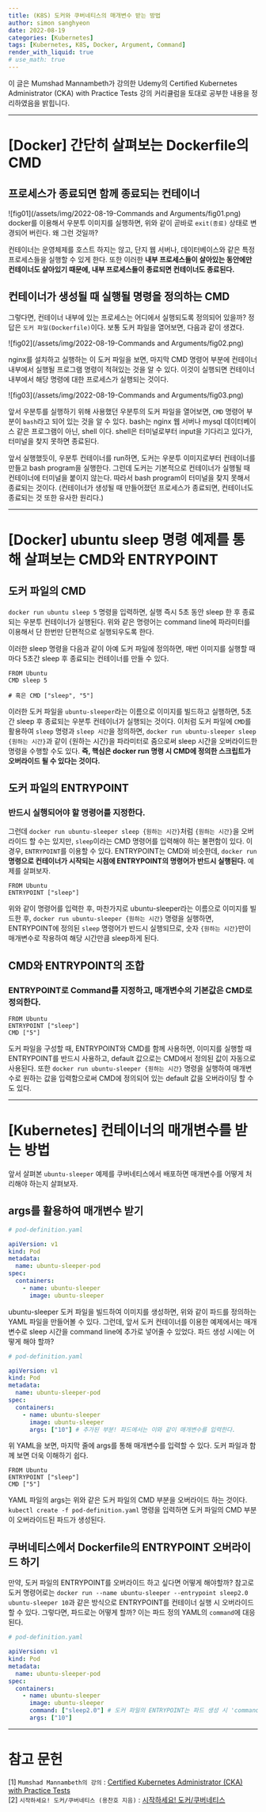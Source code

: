 ```yaml
---
title: (K8S) 도커와 쿠버네티스의 매개변수 받는 방법
author: simon sanghyeon
date: 2022-08-19
categories: [Kubernetes]
tags: [Kubernetes, K8S, Docker, Argument, Command]
render_with_liquid: true
# use_math: true
---
```

이 글은 Mumshad Mannambeth가 강의한 Udemy의 Certified Kubernetes Administrator (CKA) with Practice Tests 강의 커리큘럼을 토대로 공부한 내용을 정리하였음을 밝힙니다.

---
# [Docker] 간단히 살펴보는 Dockerfile의 CMD
## 프로세스가 종료되면 함께 종료되는 컨테이너
![fig01](/assets/img/2022-08-19-Commands and Arguments/fig01.png)
docker를 이용해서 우분투 이미지를 실행하면, 위와 같이 곧바로 `exit(종료)` 상태로 변경되어 버린다. 왜 그런 것일까?

컨테이너는 운영체제를 호스트 하지는 않고, 단지 웹 서버나, 데이터베이스와 같은 특정 프로세스들을 실행할 수 있게 한다. 또한 이러한 **내부 프로세스들이 살아있는 동안에만 컨테이너도 살아있기 때문에, 내부 프로세스들이 종료되면 컨테이너도 종료된다.**

## 컨테이너가 생성될 때 실행될 명령을 정의하는 CMD
그렇다면, 컨테이너 내부에 있는 프로세스는 어디에서 실행되도록 정의되어 있을까? 정답은 `도커 파일(Dockerfile)`이다. 보통 도커 파일을 열어보면, 다음과 같이 생겼다.

![fig02](/assets/img/2022-08-19-Commands and Arguments/fig02.png)

nginx를 설치하고 실행하는 이 도커 파일을 보면, 마지막 CMD 명령어 부분에 컨테이너 내부에서 실행될 프로그램 명령이 적혀있는 것을 알 수 있다. 이것이 실행되면 컨테이너 내부에서 해당 명령에 대한 프로세스가 실행되는 것이다.

![fig03](/assets/img/2022-08-19-Commands and Arguments/fig03.png)

앞서 우분투를 실행하기 위해 사용했던 우분투의 도커 파일을 열어보면, `CMD` 명령어 부분이 `bash`라고 되어 있는 것을 알 수 있다. bash는 nginx 웹 서버나 mysql 데이터베이스 같은 프로그램이 아닌, shell 이다. shell은 터미널로부터 input을 기다리고 있다가, 터미널을 찾지 못하면 종료된다.

앞서 실행했듯이, 우분투 컨테이너를 run하면, 도커는 우분투 이미지로부터 컨테이너를 만들고 bash program을 실행한다. 그런데 도커는 기본적으로 컨테이너가 실행될 때 컨테이너에 터미널을 붙이지 않는다. 따라서 bash program이 터미널을 찾지 못해서 종료되는 것이다. (컨테이너가 생성될 때 만들어졌던 프로세스가 종료되면, 컨테이너도 종료되는 것 또한 유사한 원리다.)

---
# [Docker] ubuntu sleep 명령 예제를 통해 살펴보는 CMD와 ENTRYPOINT
## 도커 파일의 CMD

`docker run ubuntu sleep 5` 명령을 입력하면, 실행 즉시 5초 동안 sleep 한 후 종료되는 우분투 컨테이너가 실행된다. 위와 같은 명령어는 command line에 파라미터를 이용해서 단 한번만 단편적으로 실행되우도록 한다.

이러한 sleep 명령을 다음과 같이 아예 도커 파일에 정의하면, 매번 이미지를 실행할 때마다 5초간 sleep 후 종료되는 컨테이너를 만들 수 있다.

```docker
FROM Ubuntu
CMD sleep 5

# 혹은 CMD ["sleep", "5"]
```

이러한 도커 파일을 `ubuntu-sleeper`라는 이름으로 이미지를 빌드하고 실행하면, 5초간 sleep 후 종료되는 우분투 컨테이너가 실행되는 것이다. 이처럼 도커 파일에 `CMD`를 활용하여 `sleep` 명령과 `sleep 시간`을 정의하면, `docker run ubuntu-sleeper sleep {원하는 시간}`과 같이
{원하는 시간}을 파라미터로 줌으로써 sleep 시간을 오버라이드한 명령을 수행할 수도 있다. **즉, 핵심은 docker run 명령 시 CMD에 정의한 스크립트가 오버라이드 될 수 있다는 것이다.**

## 도커 파일의 ENTRYPOINT
### 반드시 실행되어야 할 명령어를 지정한다.
그런데 `docker run ubuntu-sleeper sleep {원하는 시간}`처럼 `{원하는 시간}`을 오버라이드 할 수는 있지만, `sleep`이라는 CMD 명령어를 입력해야 하는 불편함이 있다.
이 경우, `ENTRYPOINT`를 이용할 수 있다. ENTRYPOINT는 CMD와 비슷한데, `docker run` **명령으로 컨테이너가 시작되는 시점에 ENTRYPOINT의 명령어가 반드시 실행된다.** 예제를 살펴보자.

```docker
FROM Ubuntu
ENTRYPOINT ["sleep"]
```

위와 같이 명령어를 입력한 후, 마찬가지로 ubuntu-sleeper라는 이름으로 이미지를 빌드한 후, `docker run ubuntu-sleeper {원하는 시간}` 명령을 실행하면, ENTRYPOINT에 정의된 `sleep` 명령어가 반드시 실행되므로, 숫자 `{원하는 시간}`만이 매개변수로 작용하여 해당 시간만큼 sleep하게 된다.

## CMD와 ENTRYPOINT의 조합
### ENTRYPOINT로 Command를 지정하고, 매개변수의 기본값은 CMD로 정의한다.

```docker
FROM Ubuntu
ENTRYPOINT ["sleep"]
CMD ["5"]
```

도커 파일을 구성할 때, ENTRYPOINT와 CMD를 함께 사용하면, 이미지를 실행할 때 ENTRYPOINT를 반드시 사용하고, default 값으로는 CMD에서 정의된 값이 자동으로 사용된다.
또한 `docker run ubuntu-sleeper {원하는 시간}` 명령을 실행하여 매개변수로 원하는 값을 입력함으로써 CMD에 정의되어 있는 default 값을 오버라이딩 할 수도 있다.

---
# [Kubernetes] 컨테이너의 매개변수를 받는 방법
앞서 살펴본 `ubuntu-sleeper` 예제를 쿠버네티스에서 배포하면 매개변수를 어떻게 처리해야 하는지 살펴보자.

## args를 활용하여 매개변수 받기
```yaml
# pod-definition.yaml

apiVersion: v1
kind: Pod
metadata:
  name: ubuntu-sleeper-pod
spec:
  containers:
    - name: ubuntu-sleeper
      image: ubuntu-sleeper
```

ubuntu-sleeper 도커 파일을 빌드하여 이미지를 생성하면, 위와 같이 파드를 정의하는 YAML 파일을  만들어볼 수 있다. 그런데, 앞서 도커 컨테이너를 이용한 예제에서는 매개변수로 sleep 시간을 command line에 추가로 넣어줄 수 있었다. 파드 생성 시에는 어떻게 해야 할까?

```yaml
# pod-definition.yaml

apiVersion: v1
kind: Pod
metadata:
  name: ubuntu-sleeper-pod
spec:
  containers:
    - name: ubuntu-sleeper
      image: ubuntu-sleeper
      args: ["10"] # 추가된 부분! 파드에서는 이와 같이 매개변수를 입력한다.
```
위 YAML을 보면, 마지막 줄에 args를 통해 매개변수를 입력할 수 있다. 도커 파일과 함께 보면 더욱 이해하기 쉽다.

```docker
FROM Ubuntu
ENTRYPOINT ["sleep"]
CMD ["5"]
```

YAML 파일의 args는 위와 같은 도커 파일의 CMD 부분을 오버라이드 하는 것이다. `kubectl create -f pod-definition.yaml` 명령을 입력하면 도커 파일의 CMD 부분이 오버라이드된 파드가 생성된다.

## 쿠버네티스에서 Dockerfile의 ENTRYPOINT 오버라이드 하기
만약, 도커 파일의 ENTRYPOINT를 오버라이드 하고 싶다면 어떻게 해야할까?
참고로 도커 명령어로는 `docker run --name ubuntu-sleeper --entrypoint sleep2.0 ubuntu-sleeper 10`과 같은 방식으로 ENTRYPOINT를 컨테이너 실행 시 오버라이드 할 수 있다.
그렇다면, 파드로는 어떻게 할까? 이는 파드 정의 YAML의 `command`에 대응된다.

```yaml
# pod-definition.yaml

apiVersion: v1
kind: Pod
metadata:
  name: ubuntu-sleeper-pod
spec:
  containers:
    - name: ubuntu-sleeper
      image: ubuntu-sleeper
      command: ["sleep2.0"] # 도커 파일의 ENTRYPOINT는 파드 생성 시 'command'에 대응된다.
      args: ["10"]
```

---
# 참고 문헌

[1] `Mumshad Mannambeth의 강의` : [Certified Kubernetes Administrator (CKA) with Practice Tests](https://www.udemy.com/course/certified-kubernetes-administrator-with-practice-tests/)<br>
[2] `시작하세요! 도커/쿠버네티스 (용찬호 지음)` : [시작하세요! 도커/쿠버네티스](http://www.yes24.com/Product/Goods/84927385)<br>
